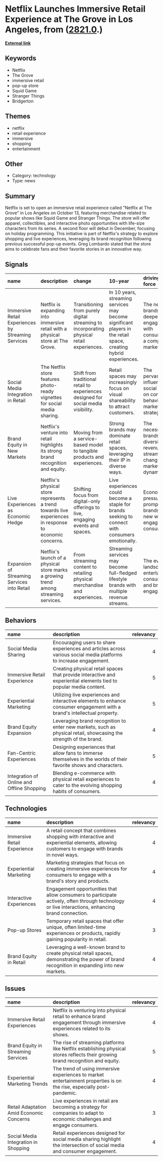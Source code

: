 # __Netflix Launches Immersive Retail Experience at The Grove in Los Angeles__, from ([2821.0](https://kghosh.substack.com/p/2821.0).)

__[External link](https://www.hollywoodreporter.com/business/digital/netflix-store-the-grove-los-angeles-immersive-1235238349/)__



## Keywords

* Netflix
* The Grove
* immersive retail
* pop-up store
* Squid Game
* Stranger Things
* Bridgerton

## Themes

* netflix
* retail experience
* immersive
* shopping
* entertainment

## Other

* Category: technology
* Type: news

## Summary

Netflix is set to open an immersive retail experience called "Netflix at The Grove" in Los Angeles on October 13, featuring merchandise related to popular shows like Squid Game and Stranger Things. The store will offer apparel, collectibles, and interactive photo opportunities with life-size characters from its series. A second floor will debut in December, focusing on holiday programming. This initiative is part of Netflix's strategy to explore shopping and live experiences, leveraging its brand recognition following previous successful pop-up events. Greg Lombardo stated that the store aims to celebrate fans and their favorite stories in an innovative way.

## Signals

| name                                               | description                                                                                            | change                                                                                    | 10-year                                                                                                          | driving-force                                                                          |   relevancy |
|:---------------------------------------------------|:-------------------------------------------------------------------------------------------------------|:------------------------------------------------------------------------------------------|:-----------------------------------------------------------------------------------------------------------------|:---------------------------------------------------------------------------------------|------------:|
| Immersive Retail Experiences by Streaming Services | Netflix is expanding into immersive retail with a physical store at The Grove.                         | Transitioning from purely digital streaming to incorporating physical retail experiences. | In 10 years, streaming services may become significant players in the retail space, creating hybrid experiences. | The need for brands to deepen engagement with consumers in a competitive market.       |           4 |
| Social Media Integration in Retail                 | The Netflix store features photo-ready vignettes for social media sharing.                             | Shift from traditional retail to experiences designed for social media visibility.        | Retail spaces may increasingly focus on visual shareability to attract customers.                                | The pervasive influence of social media on consumer behavior and marketing strategies. |           5 |
| Brand Equity in New Markets                        | Netflix's venture into retail highlights its strong brand recognition and equity.                      | Moving from a service-based model to tangible products and experiences.                   | Strong brands may dominate retail spaces, leveraging their IP in diverse ways.                                   | The necessity for brands to diversify revenue streams amid changing market dynamics.   |           4 |
| Live Experiences as Economic Hedge                 | Netflix's physical store represents a trend towards live experiences in response to economic concerns. | Shifting focus from digital-only offerings to live, engaging events and spaces.           | Live experiences could become a staple for brands seeking to connect with consumers emotionally.                 | Economic pressures prompting brands to find new ways to engage consumers.              |           4 |
| Expansion of Streaming Services into Retail        | Netflix's launch of a physical store marks a growing trend among streaming services.                   | From streaming content to retailing physical merchandise and experiences.                 | Streaming services may become full-fledged lifestyle brands with multiple revenue streams.                       | The evolving landscape of entertainment consumption and brand engagement.              |           5 |

## Behaviors

| name                                       | description                                                                                                              |   relevancy |
|:-------------------------------------------|:-------------------------------------------------------------------------------------------------------------------------|------------:|
| Social Media Sharing                       | Encouraging users to share experiences and articles across various social media platforms to increase engagement.        |           4 |
| Immersive Retail Experience                | Creating physical retail spaces that provide interactive and experiential elements tied to popular media content.        |           5 |
| Experiential Marketing                     | Utilizing live experiences and interactive elements to enhance consumer engagement with a brand's intellectual property. |           5 |
| Brand Equity Expansion                     | Leveraging brand recognition to enter new markets, such as physical retail, showcasing the strength of the brand.        |           4 |
| Fan-Centric Experiences                    | Designing experiences that allow fans to immerse themselves in the worlds of their favorite shows and characters.        |           5 |
| Integration of Online and Offline Shopping | Blending e-commerce with physical retail experiences to cater to the evolving shopping habits of consumers.              |           4 |

## Technologies

| name                        | description                                                                                                                                       |   relevancy |
|:----------------------------|:--------------------------------------------------------------------------------------------------------------------------------------------------|------------:|
| Immersive Retail Experience | A retail concept that combines shopping with interactive and experiential elements, allowing customers to engage with brands in novel ways.       |           4 |
| Experiential Marketing      | Marketing strategies that focus on creating immersive experiences for consumers to engage with a brand's story and products.                      |           4 |
| Interactive Experiences     | Engagement opportunities that allow consumers to participate actively, often through technology or live interactions, enhancing brand connection. |           4 |
| Pop-up Stores               | Temporary retail spaces that offer unique, often limited-time experiences or products, rapidly gaining popularity in retail.                      |           3 |
| Brand Equity in Retail      | Leveraging a well-known brand to create physical retail spaces, demonstrating the power of brand recognition in expanding into new markets.       |           4 |

## Issues

| name                                     | description                                                                                                                    |   relevancy |
|:-----------------------------------------|:-------------------------------------------------------------------------------------------------------------------------------|------------:|
| Immersive Retail Experiences             | Netflix is venturing into physical retail to enhance brand engagement through immersive experiences related to its shows.      |           4 |
| Brand Equity in Streaming Services       | The rise of streaming platforms like Netflix establishing physical stores reflects their growing brand recognition and equity. |           5 |
| Experiential Marketing Trends            | The trend of using immersive experiences to market entertainment properties is on the rise, especially post-pandemic.          |           4 |
| Retail Adaptation Amid Economic Concerns | Live experiences in retail are becoming a strategy for companies to adapt to economic challenges and engage consumers.         |           3 |
| Social Media Integration in Shopping     | Retail experiences designed for social media sharing highlight the intersection of social media and consumer engagement.       |           4 |